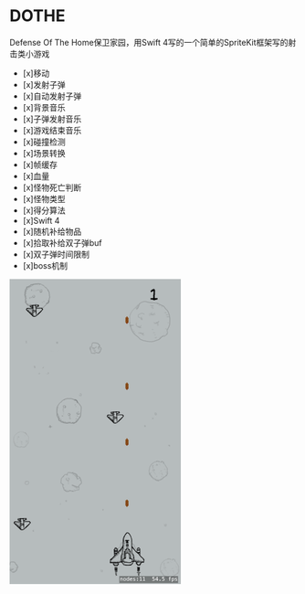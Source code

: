 # DOTHE
Defense Of The Home保卫家园，用Swift 4写的一个简单的SpriteKit框架写的射击类小游戏

- [x]移动
- [x]发射子弹
- [x]自动发射子弹
- [x]背景音乐
- [x]子弹发射音乐
- [x]游戏结束音乐
- [x]碰撞检测
- [x]场景转换
- [x]帧缓存
- [x]血量
- [x]怪物死亡判断
- [x]怪物类型
- [x]得分算法
- [x]Swift 4
- [x]随机补给物品
- [x]拾取补给双子弹buf
- [x]双子弹时间限制
- [x]boss机制

![](/imgs/demo.png)



